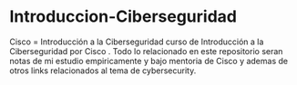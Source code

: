# Introduccion-Ciberseguridad
Cisco = Introducción a la Ciberseguridad  curso de Introducción a la Ciberseguridad por Cisco . Todo lo relacionado en este repositorio seran notas de mi estudio empiricamente y bajo mentoria de Cisco y ademas de otros links relacionados al tema de cybersecurity.
